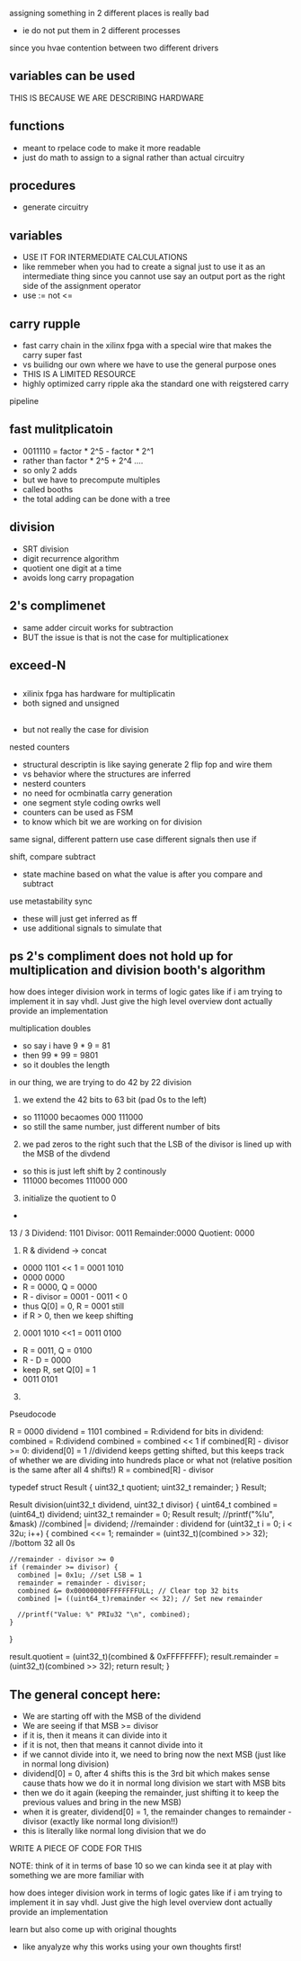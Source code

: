 assigning something in 2 different places is really bad
- ie do not put them in 2 different processes

since you hvae contention between two different drivers

variables can be used
- 

THIS IS BECAUSE WE ARE DESCRIBING HARDWARE

## functions
- meant to rpelace code to make it more readable
- just do math to assign to a signal rather than actual circuitry

## procedures
- generate circuitry

## variables
- USE IT FOR INTERMEDIATE CALCULATIONS
- like remmeber when you had to create a signal just to use it as an intermediate thing since you cannot use say an output port as the right side of the assignment operator
- use := not <=

## carry rupple
- fast carry chain in the xilinx fpga with a special wire that makes the carry super fast
- vs builidng our own where we have to use the general purpose ones
- THIS IS A LIMITED RESOURCE
- highly optimized carry ripple aka the standard one with reigstered carry


pipeline 

## fast mulitplicatoin
- 0011110 = factor * 2^5 - factor * 2^1
- rather than factor * 2^5 + 2^4 ....
- so only 2 adds
- but we have to precompute multiples 
- called booths
- the total adding can be done with a tree

## division
- SRT division
- digit recurrence algorithm
- quotient one digit at a time
- avoids long carry propagation

## 2's complimenet
- same adder circuit works for subtraction
- BUT the issue is that is not the case for multiplicationex

## exceed-N

## 
- xilinix fpga has hardware for multiplicatin
- both signed and unsigned

##
- but not really the case for division

nested counters
- structural descriptin is like saying generate 2 flip fop and wire them
- vs behavior where the structures are inferred
- nesterd counters
- no need for ocmbinatla carry generation
- one segment style coding owrks well 
- counters can be used as FSM
- to know which bit we are working on for division

same signal, different pattern use case
different signals then use if 

shift, compare subtract
- state machine based on what the value is after you compare and subtract

use metastability sync 
- these will just get inferred as ff
- use additional signals to simulate that

ps 2's compliment does not hold up for multiplication and division
booth's algorithm
----------------------------------------------------
how does integer division work in terms of logic gates like if i am trying to implement it in say vhdl. Just give the high level overview dont actually provide an implementation

multiplication doubles
- so say i have 9 * 9 = 81
- then 99 * 99 = 9801
- so it doubles the length

in our thing, we are trying to do 42 by 22 division

1. we extend the 42 bits to 63 bit (pad 0s to the left)
- so 111000 becaomes 000 111000
- so still the same number, just different number of bits
2. we pad zeros to the right such that the LSB of the divisor is lined up with the MSB of the divdend
- so this is just left shift by 2 continously
- 111000 becomes 111000 000
3. initialize the quotient to 0
- 

13 / 3
Dividend: 1101
Divisor:  0011
Remainder:0000
Quotient: 0000

1. R & dividend -> concat
- 0000 1101 << 1 = 0001 1010
- 0000 0000
- R = 0000, Q = 0000
- R - divisor = 0001 - 0011 < 0 
- thus Q[0] = 0, R = 0001 still
- if R > 0, then we keep shifting

2. 0001 1010 <<1 = 0011 0100
- R = 0011, Q = 0100
- R - D = 0000
- keep R, set Q[0] = 1
- 0011 0101

3.

Pseudocode

R = 0000
dividend = 1101
combined = R:dividend
for bits in dividend:
  combined = R:dividend
  combined = combined << 1
  if combined[R] - divisor >= 0:
    dividend[0] = 1 //dividend keeps getting shifted, but this keeps track of whether we are dividing into hundreds place or what not (relative position is the same after all 4 shifts!)
    R = combined[R] - divisor

typedef struct Result {
  uint32_t quotient;
  uint32_t remainder;
} Result;

Result division(uint32_t dividend, uint32_t divisor) {
  uint64_t combined = (uint64_t) dividend;
  uint32_t remainder = 0;
  Result result;
  //printf("%lu", &mask)
  //combined |= dividend; //remainder : dividend
  for (uint32_t i = 0; i < 32u; i++) {
    combined <<= 1;
    remainder = (uint32_t)(combined >> 32); //bottom 32 all 0s

    //remainder - divisor >= 0
    if (remainder >= divisor) {
      combined |= 0x1u; //set LSB = 1
      remainder = remainder - divisor;
      combined &= 0x00000000FFFFFFFFULL; // Clear top 32 bits
      combined |= ((uint64_t)remainder << 32); // Set new remainder

      //printf("Value: %" PRIu32 "\n", combined);
    }
  }

  result.quotient = (uint32_t)(combined & 0xFFFFFFFF);
  result.remainder = (uint32_t)(combined >> 32);
  return result;
}

## The general concept here:
- We are starting off with the MSB of the dividend
- We are seeing if that MSB >= divisor
- if it is, then it means it can divide into it
- if it is not, then that means it cannot divide into it
- if we cannot divide into it, we need to bring now the next MSB (just like in normal long division)
- dividend[0] = 0, after 4 shifts this is the 3rd bit which makes sense cause thats how we do it in normal long division we start with MSB bits
- then we do it again (keeping the remainder, just shifting it to keep the previous values and bring in the new MSB)
- when it is greater, dividend[0] = 1, the remainder changes to remainder - divisor (exactly like normal long division!!)
- this is literally like normal long division that we do



WRITE A PIECE OF CODE FOR THIS

NOTE: think of it in terms of base 10 so we can kinda see it at play with something we are more familiar with

how does integer division work in terms of logic gates like if i am trying to implement it in say vhdl. Just give the high level overview dont actually provide an implementation

learn but also come up with original thoughts
- like anyalyze why this works using your own thoughts first!